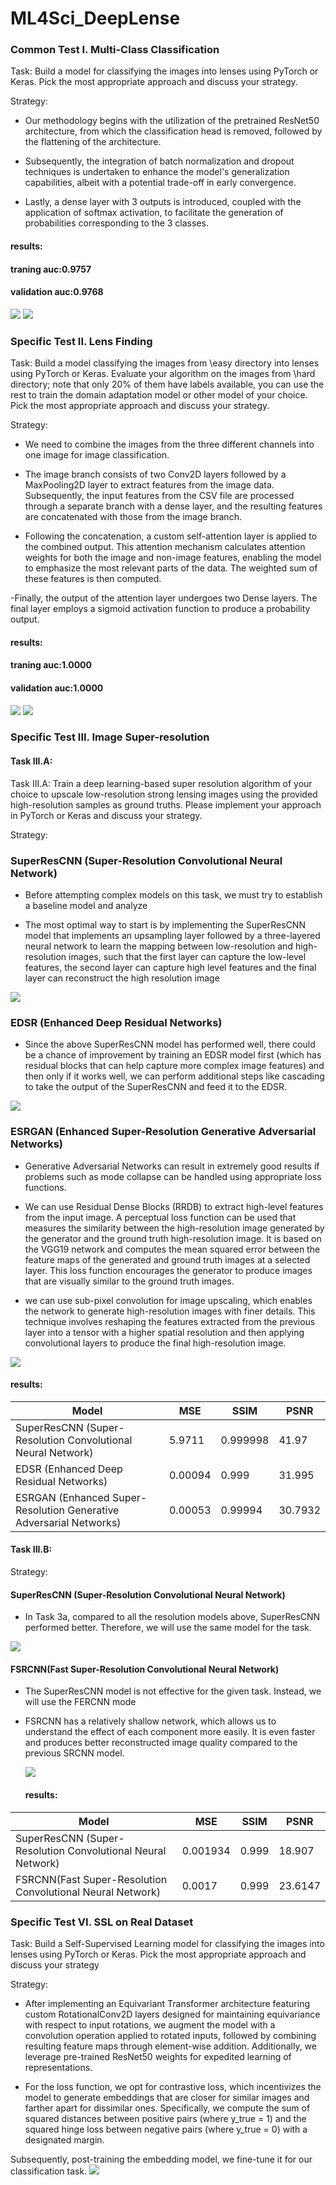 # ML4Sci_DeepLense
### Common Test I. Multi-Class Classification
Task: Build a model for classifying the images into lenses using PyTorch or Keras. Pick the most appropriate approach and discuss your strategy.

Strategy:
- Our methodology begins with the utilization of the pretrained ResNet50 architecture, from which the classification head is removed, followed by the flattening of the architecture.

- Subsequently, the integration of batch normalization and dropout techniques is undertaken to enhance the model's generalization capabilities, albeit with a potential trade-off in early convergence.

- Lastly, a dense layer with 3 outputs is introduced, coupled with the application of softmax activation, to facilitate the generation of probabilities corresponding to the 3 classes.
 #### results:
 #### traning auc:0.9757
 #### validation auc:0.9768
<img src="Common Test 1. Multi-Class Classification/results/Screenshot 2024-03-27 200636.png">
<img src="Common Test 1. Multi-Class Classification/results/Screenshot 2024-03-27 200648.png">

### Specific Test II. Lens Finding
Task: Build a model classifying the images from \easy directory into lenses using PyTorch or Keras. Evaluate your algorithm on the images from \hard directory; note that only 20% of them have labels available, you can use the rest to train the domain adaptation model or other model of your choice. Pick the most appropriate approach and discuss your strategy.

Strategy:

- We need to combine the images from the three different channels into one image for image classification.

- The image branch consists of two Conv2D layers followed by a MaxPooling2D layer to extract features from the image data. Subsequently, the input features from the CSV file are processed through a separate branch with a dense layer, and the resulting features are concatenated with those from the image branch.

- Following the concatenation, a custom self-attention layer is applied to the combined output. This attention mechanism calculates attention weights for both the image and non-image features, enabling the model to emphasize the most relevant parts of the data. The weighted sum of these features is then computed.

-Finally, the output of the attention layer undergoes two Dense layers. The final layer employs a sigmoid activation function to produce a probability output.
 #### results:
 #### traning auc:1.0000
 #### validation auc:1.0000
<img src="Specific Test 2. Lens Finding/results/Screenshot 2024-03-28 010121.png">
<img src="Specific Test 2. Lens Finding/results/Screenshot 2024-03-28 010143.png">

### Specific Test III. Image Super-resolution
#### Task III.A:
Task III.A: Train a deep learning-based super resolution algorithm of your choice to upscale low-resolution strong lensing images using the provided high-resolution samples as ground truths. Please implement your approach in PyTorch or Keras and discuss your strategy.

Strategy:
### SuperResCNN (Super-Resolution Convolutional Neural Network)
- Before attempting complex models on this task, we must try to establish a baseline model and analyze 


- The most optimal way to start is by implementing the SuperResCNN model that implements an upsampling layer followed by a three-layered neural network to learn the mapping between low-resolution and high-resolution images, such that the first layer can capture the low-level features, the second layer can capture high level features and the final layer can reconstruct the high resolution image

<img src="Specific Test 3. Image Super-resolution/Task III.A/results/Screenshot 2024-04-01 153727.png">

### EDSR (Enhanced Deep Residual Networks)
- Since the above SuperResCNN model has performed well, there could be a chance of improvement by training an EDSR model first (which has residual blocks that can help capture more complex image features) and then only if it works well, we can perform additional steps like cascading to take the output of the SuperResCNN and feed it to the EDSR.

<img src="Specific Test 3. Image Super-resolution/Task III.A/results/Screenshot 2024-04-01 153738.png">

### ESRGAN (Enhanced Super-Resolution Generative Adversarial Networks)
- Generative Adversarial Networks can result in extremely good results if problems such as mode collapse can be handled using appropriate loss functions.

- We can use Residual Dense Blocks (RRDB) to extract high-level features from the input image. A perceptual loss function can be used that measures the similarity between the high-resolution image generated by the generator and the ground truth high-resolution image. It is based on the VGG19 network and computes the mean squared error between the feature maps of the generated and ground truth images at a selected layer. This loss function encourages the generator to produce images that are visually similar to the ground truth images.

- we can use sub-pixel convolution for image upscaling, which enables the network to generate high-resolution images with finer details. This technique involves reshaping the features extracted from the previous layer into a tensor with a higher spatial resolution and then applying convolutional layers to produce the final high-resolution image.

<img src="Specific Test 3. Image Super-resolution/Task III.A/results/Screenshot 2024-04-01 153800.png">

 #### results:

 | Model      | MSE        | SSIM       | PSNR       |
|------------|------------|------------|------------|
| SuperResCNN (Super-Resolution Convolutional Neural Network) | 5.9711   | 0.999998    | 41.97 |
| EDSR (Enhanced Deep Residual Networks)       | 0.00094   |0.999   | 31.995  |
| ESRGAN (Enhanced Super-Resolution Generative Adversarial Networks)     | 0.00053   | 0.99994   | 30.7932  |

#### Task III.B:

Strategy:

#### SuperResCNN (Super-Resolution Convolutional Neural Network)
- In Task 3a, compared to all the resolution models above, SuperResCNN performed better. Therefore, we will use the same model for the task.

<img src="Specific Test 3. Image Super-resolution/Task III.B/results/Screenshot 2024-04-01 203221.png">


#### FSRCNN(Fast Super-Resolution Convolutional Neural Network)
- The SuperResCNN model is not effective for the given task. Instead, we will use the FERCNN mode
- FSRCNN has a relatively shallow network, which allows us to understand the effect of each component more easily. It is even faster and produces better reconstructed image quality compared to the previous SRCNN model.

  <img src="Specific Test 3. Image Super-resolution/Task III.B/results/Screenshot 2024-04-01 203209.png">

  #### results:

 | Model      | MSE        | SSIM       | PSNR       |
|------------|------------|------------|------------|
| SuperResCNN (Super-Resolution Convolutional Neural Network) | 0.001934   | 0.999   | 18.907 |
| FSRCNN(Fast Super-Resolution Convolutional Neural Network)      |  0.0017   | 0.999   | 23.6147 |


### Specific Test VI. SSL on Real Dataset

Task: Build a Self-Supervised Learning model for classifying the images into lenses using PyTorch or Keras. Pick the most appropriate approach and discuss your strategy

Strategy: 

- After implementing an Equivariant Transformer architecture featuring custom RotationalConv2D layers designed for maintaining equivariance with respect to input rotations, we augment the model with a convolution operation applied to rotated inputs, followed by combining resulting feature maps through element-wise addition. Additionally, we leverage pre-trained ResNet50 weights for expedited learning of representations.

- For the loss function, we opt for contrastive loss, which incentivizes the model to generate embeddings that are closer for similar images and farther apart for dissimilar ones. Specifically, we compute the sum of squared distances between positive pairs (where y_true = 1) and the squared hinge loss between negative pairs (where y_true = 0) with a designated margin.

Subsequently, post-training the embedding model, we fine-tune it for our classification task.
<img src="Specific Test 4. SSL on Real Dataset/results/Screenshot 2024-03-27 120321.png">


